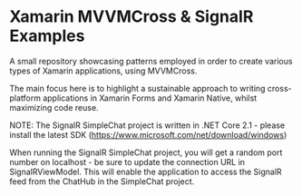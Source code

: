 # Xamarin MVVMCross & SignalR Examples

A small repository showcasing patterns employed in order to create various types of Xamarin applications, using MVVMCross.

The main focus here is to highlight a sustainable approach to writing cross-platform applications in Xamarin Forms and Xamarin Native, whilst maximizing code reuse.

NOTE: The SignalR SimpleChat project is written in .NET Core 2.1 - please install the latest SDK (https://www.microsoft.com/net/download/windows)

When running the SignalR SimpleChat project, you will get a random port number on localhost - be sure to update the connection URL in SignalRViewModel. This will enable the application to access the SignalR feed from the ChatHub in the SimpleChat project.
